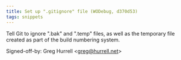 ```yaml
---
title: Set up ".gitignore" file (WODebug, d370d53)
tags: snippets
---
```


Tell Git to ignore ".bak" and ".temp" files, as well as the temporary file created as part of the build numbering system.

Signed-off-by: Greg Hurrell &lt;greg@hurrell.net&gt;
